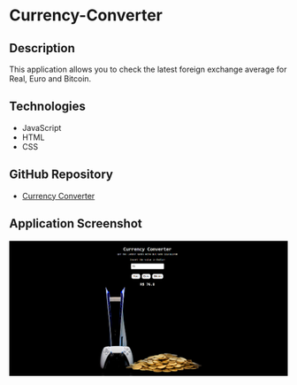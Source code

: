 # Currency-Converter


## Description 

This application allows you to check the latest foreign exchange average for Real, Euro and Bitcoin.



## Technologies 

* JavaScript
* HTML
* CSS


## GitHub Repository

* [Currency Converter ](https://github.com/mhdavie/Currency-Converter-)


## Application Screenshot

![](./images/001.png)
